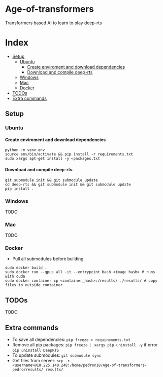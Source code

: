 # Age-of-transformers
Transformers based AI to learn to play deep-rts

# Index
<!-- vscode-markdown-toc -->
* [Setup](#Setup)
	* [Ubuntu](#Ubuntu)
		* [Create enviroment and download dependencies](#Createenviromentanddownloaddependencies)
		* [Download and compile deep-rts](#Downloadandcompiledeep-rts)
	* [Windows](#Windows)
	* [Mac](#Mac)
	*  [Docker](#Docker)
*  [TODOs](#TODOs)
*  [Extra commands](#Extracommands)

<!-- vscode-markdown-toc-config
	numbering=true
	autoSave=true
	/vscode-markdown-toc-config -->
<!-- /vscode-markdown-toc -->


##  <a name='Setup'></a>Setup

###  <a name='Ubuntu'></a>Ubuntu
####  <a name='Createenviromentanddownloaddependencies'></a>Create enviroment and download dependencies
```
python -m venv env
source env/bin/activate && pip install -r requirements.txt 
sudo xargs apt-get install -y <packages.txt
```

####  <a name='Downloadandcompiledeep-rts'></a>Download and compile deep-rts
```
git submodule init && git submodule update
cd deep-rts && git submodule init && git submodule update
pip install .
```


###  <a name='Windows'></a>Windows
TODO

###  <a name='Mac'></a>Mac
TODO

###  <a name='Docker'></a>Docker
* Pull all submodules before building
```
sudo docker build .
sudo docker run --gpus all -it --entrypoint bash <image hash> # runs with cuda
sudo docker container cp <container_hash>:/results/ ./results/ # copy files to outside container
```

##  <a name='TODOs'></a>TODOs
TODO

##  <a name='Extracommands'></a>Extra commands

- To save all dependencies: `pip freeze > requirements.txt`
- Remove all pip packages: `pip freeze | xargs pip uninstall -y` if error `pip uninstall DeepRTS`
- To update submodules: `git submodule sync`
- Get files from server: `scp -r <username>@10.225.148.248:/home/pedron18/Age-of-transformers-pedro/results/ results/`